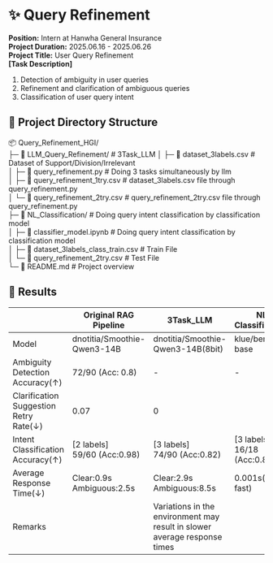 # ✨ Query Refinement
**Position:** Intern at Hanwha General Insurance  
**Project Duration:** 2025.06.16 - 2025.06.26  
**Project Title:** User Query Refinement  
**[Task Description]**  
1. Detection of ambiguity in user queries  
2. Refinement and clarification of ambiguous queries  
3. Classification of user query intent  

## 📂 Project Directory Structure
📦 Query_Refinement_HGI/  
├─ 📂 LLM_Query_Refinement/                     # 3Task_LLM
│ ├─ 📜 dataset_3labels.csv                    # Dataset of Support/Division/Irrelevant  
│ ├─ 📜 query_refinement.py                    # Doing 3 tasks simultaneously by llm   
│ ├─ 📜 query_refinement_1try.csv              # dataset_3labels.csv file through query_refinement.py  
│ └─ 📜 query_refinement_2try.csv             # query_refinement_2try.csv file through query_refinement.py   
├─ 📂 NL_Classification/                        # Doing query intent classification by classification model  
│ ├─ 📜 classifier_model.ipynb                 # Doing query intent classification by classification model  
│ ├─ 📜 dataset_3labels_class_train.csv        # Train File  
│ └─ 📜 query_refinement_2try.csv             # Test File  
└─ 📜 README.md                                # Project overview  

## 🔎 Results
||Original RAG Pipeline|3Task_LLM|NL Classification
|---|---|---|---|
|Model|dnotitia/Smoothie-Qwen3-14B|dnotitia/Smoothie-Qwen3-14B(8bit)|klue/bert-base
|Ambiguity Detection Accuracy(↑)|72/90 (Acc: 0.8)|-|-|
|Clarification Suggestion Retry Rate(↓)|0.07|0||
|Intent Classification Accuracy(↑)|[2 labels]<br>59/60 (Acc:0.98)|[3 labels]<br>74/90 (Acc:0.82)|[3 labels]<br>16/18 (Acc:0.89)|
|Average Response Time(↓)|Clear:0.9s<br>Ambiguous:2.5s|Clear:2.9s<br>Ambiguous:8.5s|0.001s(very fast)|
|Remarks||Variations in the environment may result in slower average response times||
